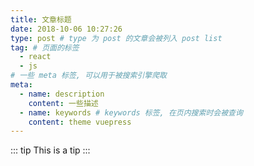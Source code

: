 ```yaml
---
title: 文章标题
date: 2018-10-06 10:27:26
type: post # type 为 post 的文章会被列入 post list
tag: # 页面的标签
  - react
  - js
# 一些 meta 标签, 可以用于被搜索引擎爬取
meta:
  - name: description
    content: 一些描述
  - name: keywords # keywords 标签, 在页内搜索时会被查询
    content: theme vuepress
---
```


::: tip
This is a tip
:::
